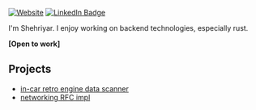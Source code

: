 [![Website](https://img.shields.io/badge/Website-blue)](https://thatdevsherry.pk)
[![LinkedIn Badge](https://img.shields.io/badge/LinkedIn-Profile-informational?style=flat&logo=linkedin&logoColor=white&color=0D76A8)](https://www.linkedin.com/in/thatdevsherry/)

I'm Shehriyar. I enjoy working on backend technologies, especially rust.

**[Open to work]**

## Projects

- [in-car retro engine data scanner](https://github.com/thatdevsherry/suzui-rs/)
- [networking RFC impl](https://github.com/thatdevsherry/twamp-rs)
